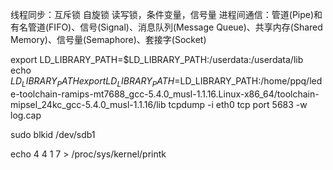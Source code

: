 线程同步：互斥锁 自旋锁 读写锁，条件变量，信号量
进程间通信：管道(Pipe)和有名管道(FIFO)、信号(Signal)、消息队列(Message Queue)、共享内存(Shared Memory)、信号量(Semaphore)、套接字(Socket)

export LD_LIBRARY_PATH=$LD_LIBRARY_PATH:/userdata:/userdata/lib
echo $LD_LIBRARY_PATH
export LD_LIBRARY_PATH=$LD_LIBRARY_PATH:/home/ppq/lede-toolchain-ramips-mt7688_gcc-5.4.0_musl-1.1.16.Linux-x86_64/toolchain-mipsel_24kc_gcc-5.4.0_musl-1.1.16/lib
tcpdump -i eth0 tcp port 5683 -w log.cap

sudo blkid /dev/sdb1

echo 4 4 1 7 > /proc/sys/kernel/printk